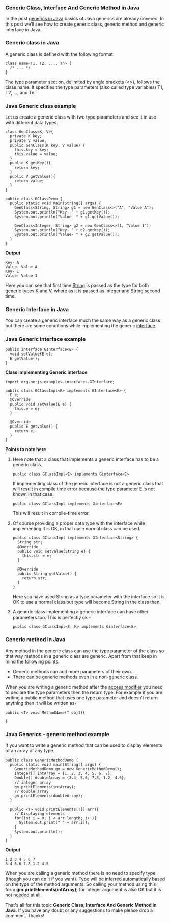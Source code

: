 ### Generic Class, Interface And Generic Method in Java

In the post [generics in Java](https://www.netjstech.com/2017/01/generics-in-java.html) basics of Java generics are already covered. In this post we’ll see how to create generic class, generic method and generic interface in Java.

### Generic class in Java

A generic class is defined with the following format:

```
class name<T1, T2, ..., Tn> { 
  /* ... */ 
} 
```

The type parameter section, delimited by angle brackets (<>), follows the class name. It specifies the type parameters (also called type variables) T1, T2, ..., and Tn.

### Java Generic class example

Let us create a generic class with two type parameters and see it in use with different data types.

```
class GenClass<K, V>{
  private K key;
  private V value;
  public GenClass(K key, V value) {
    this.key = key;
    this.value = value;
  }
  public K getKey(){
    return key;
  }
  public V getValue(){
    return value;
  }
}

public class GClassDemo {
  public static void main(String[] args) {
    GenClass<String, String> g1 = new GenClass<>("A", "Value A");
    System.out.println("Key- " + g1.getKey());
    System.out.println("Value- " + g1.getValue());
    
    GenClass<Integer, String> g2 = new GenClass<>(1, "Value 1");
    System.out.println("Key- " + g2.getKey());
    System.out.println("Value- " + g2.getValue());
  }
}
```

**Output**

```
Key- A
Value- Value A
Key- 1
Value- Value 1
```

Here you can see that first time [String](https://www.netjstech.com/2016/07/string-in-java.html) is passed as the type for both generic types K and V, where as it is passed as Integer and String second time.

### Generic Interface in Java

You can create a generic interface much the same way as a generic class but there are some conditions while implementing the generic [interface](https://www.netjstech.com/2015/05/interface-in-java.html).

### Java Generic interface example

```
public interface GInterface<E> {
  void setValue(E e);
  E getValue();
}
```

**Class implementing Generic interface**

```
import org.netjs.examples.interfaces.GInterface;

public class GClassImpl<E> implements GInterface<E> {
  E e;
  @Override
  public void setValue(E e) {
    this.e = e;   
  }

  @Override
  public E getValue() {
    return e;
  }
}
```

**Points to note here**

1. Here note that a class that implements a generic interface has to be a generic class.

   ```
   public class GClassImpl<E> implements Ginterface<E>
   ```

   If implementing class of the generic interface is not a generic class that will result in compile time error because the type parameter E is not known in that case.

   ```
   public class GClassImpl implements Ginterface<E>
   ```

   This will result in compile-time error.

2. Of course providing a proper data type with the interface while implementing it is OK, in that case normal class can be used.

   ```
   public class GClassImpl implements GInterface<String> {
     String str;
     @Override
     public void setValue(String e) {
       this.str = e;  
     }
   
     @Override
     public String getValue() {
       return str;
     }
   }
   ```

   Here you have used String as a type parameter with the interface so it is OK to use a normal class but type will become String in the class then.

3. A generic class implementing a generic interface can have other parameters too. This is perfectly ok -

   ```
   public class GClassImpl<E, K> implements Ginterface<E>
   ```

### Generic method in Java

Any method in the generic class can use the type parameter of the class so that way methods in a generic class are generic. Apart from that keep in mind the following points.

- Generic methods can add more parameters of their own.
- There can be generic methods even in a non-generic class.

When you are writing a generic method after the [access modifier](https://www.netjstech.com/2016/07/access-modifiers-in-java-public-private-protected.html) you need to declare the type parameters then the return type. For example if you are writing a public method that uses one type parameter and doesn’t return anything then it will be written as-

```
public <T> void MethodName(T obj1){

} 
```

### Java Generics - generic method example

If you want to write a generic method that can be used to display elements of an array of any type.

```
public class GenericMethodDemo {  
  public static void main(String[] args) {
    GenericMethodDemo gm = new GenericMethodDemo();
    Integer[] intArray = {1, 2, 3, 4, 5, 6, 7};
    Double[] doubleArray = {3.4, 5.6, 7.8, 1.2, 4.5};
    // integer array
    gm.printElements(intArray);
    // double array
    gm.printElements(doubleArray);
  }
    
  public <T> void printElements(T[] arr){
    // Displaying elements
    for(int i = 0; i < arr.length; i++){
      System.out.print(" " + arr[i]);
    }
    System.out.println();
  }
}
```

**Output**

```
1 2 3 4 5 6 7
3.4 5.6 7.8 1.2 4.5
```

When you are calling a generic method there is no need to specify type (though you can do it if you want). Type will be inferred automatically based on the type of the method arguments. So calling your method using this form **gm.<Integer>printElements(intArray);** for Integer argument is also OK but it is not needed at all.

That's all for this topic **Generic Class, Interface And Generic Method in Java**. If you have any doubt or any suggestions to make please drop a comment. Thanks!